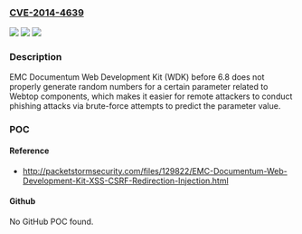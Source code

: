 ### [CVE-2014-4639](https://cve.mitre.org/cgi-bin/cvename.cgi?name=CVE-2014-4639)
![](https://img.shields.io/static/v1?label=Product&message=n%2Fa&color=blue)
![](https://img.shields.io/static/v1?label=Version&message=n%2Fa&color=blue)
![](https://img.shields.io/static/v1?label=Vulnerability&message=n%2Fa&color=brighgreen)

### Description

EMC Documentum Web Development Kit (WDK) before 6.8 does not properly generate random numbers for a certain parameter related to Webtop components, which makes it easier for remote attackers to conduct phishing attacks via brute-force attempts to predict the parameter value.

### POC

#### Reference
- http://packetstormsecurity.com/files/129822/EMC-Documentum-Web-Development-Kit-XSS-CSRF-Redirection-Injection.html

#### Github
No GitHub POC found.

